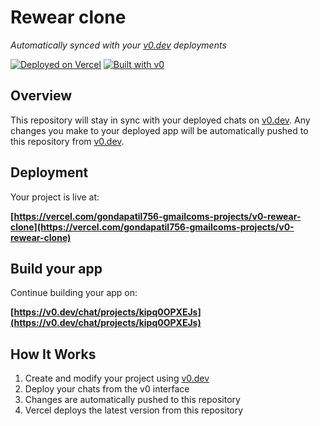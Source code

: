# Rewear clone

*Automatically synced with your [v0.dev](https://v0.dev) deployments*

[![Deployed on Vercel](https://img.shields.io/badge/Deployed%20on-Vercel-black?style=for-the-badge&logo=vercel)](https://vercel.com/gondapatil756-gmailcoms-projects/v0-rewear-clone)
[![Built with v0](https://img.shields.io/badge/Built%20with-v0.dev-black?style=for-the-badge)](https://v0.dev/chat/projects/kipq0OPXEJs)

## Overview

This repository will stay in sync with your deployed chats on [v0.dev](https://v0.dev).
Any changes you make to your deployed app will be automatically pushed to this repository from [v0.dev](https://v0.dev).

## Deployment

Your project is live at:

**[https://vercel.com/gondapatil756-gmailcoms-projects/v0-rewear-clone](https://vercel.com/gondapatil756-gmailcoms-projects/v0-rewear-clone)**

## Build your app

Continue building your app on:

**[https://v0.dev/chat/projects/kipq0OPXEJs](https://v0.dev/chat/projects/kipq0OPXEJs)**

## How It Works

1. Create and modify your project using [v0.dev](https://v0.dev)
2. Deploy your chats from the v0 interface
3. Changes are automatically pushed to this repository
4. Vercel deploys the latest version from this repository
